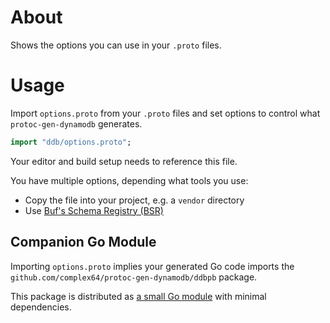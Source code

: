 # About

Shows the options you can use in your `.proto` files.

# Usage

Import `options.proto` from your `.proto` files and set options to control what `protoc-gen-dynamodb` generates.

```proto
import "ddb/options.proto";
```

Your editor and build setup needs to reference this file.

You have multiple options, depending what tools you use:

- Copy the file into your project, e.g. a `vendor` directory
- Use [Buf's Schema Registry (BSR)](https://docs.buf.build/bsr/introduction)

## Companion Go Module

Importing `options.proto` implies your generated Go code imports the `github.com/complex64/protoc-gen-dynamodb/ddbpb`
package.

This package is distributed as [a small Go module](ddb) with minimal dependencies.
